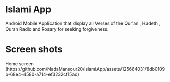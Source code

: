 <h1> Islami App </h1>
Android Mobile Application that display all Verses of the Qur'an , Hadeth , Quran Radio and Rosary for seeking forgiveness.
<h1> Screen shots</h1>
Home screen
(https://github.com/NadaMansour20/IslamiApp/assets/125664031/8db0109b-68e4-4580-a714-ef3232cf15ad)
